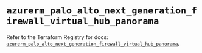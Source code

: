 # `azurerm_palo_alto_next_generation_firewall_virtual_hub_panorama`

Refer to the Terraform Registry for docs: [`azurerm_palo_alto_next_generation_firewall_virtual_hub_panorama`](https://registry.terraform.io/providers/hashicorp/azurerm/3.89.0/docs/resources/palo_alto_next_generation_firewall_virtual_hub_panorama).
